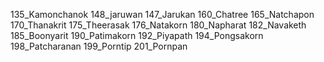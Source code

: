 135_Kamonchanok 148_jaruwan 147_Jarukan 160_Chatree 165_Natchapon 170_Thanakrit 175_Theerasak 176_Natakorn
180_Napharat 182_Navaketh 185_Boonyarit 190_Patimakorn 192_Piyapath 194_Pongsakorn 198_Patcharanan
199_Porntip 201_Pornpan
